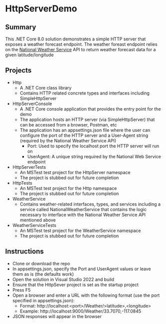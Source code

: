 # HttpServerDemo

## Summary
This .NET Core 8.0 solution demonstrates a simple HTTP server that exposes a weather forecast endpoint. The weather foreast endpoint relies on the [National Weather Service](https://www.weather.gov/documentation/services-web-api) API to return weather forecast data for a given latitude/longitude 

## Projects
- Http
  - A .NET Core class library
  - Contains HTTP related concrete types and interfaces including SimpleHttpServer
- HttpServerConsole
   - A .NET Core console application that provides the entry point for the demo
   - The application hosts an HTTP server (via SimpleHttpServer) that can be accessed from a browser, Postman, etc
   - The application has an appsettings.json file where the user can configure the port of the HTTP server and a User-Agent string (required by the National Weather Service API)
      - Port: Used to specify the localhost port the HTTP server will run on
      - UserAgent: A unique string required by the National Web Service endpoint
- HttpServerTests
   - An MSTest test project for the HttpServer namespace
   - The project is stubbed out for future completion
- HttpTests
   - An MSTest test project for the Http namespace
   - The project is stubbed out for future completion
- WeatherService
   - Contains weather-related interfaces, types, and services including a service called NationalWeatherService that contains the logic necessary to interface with the National Weather Service API mentioned above
- WeatherServiceTests
   - An MSTest test project for the WeatherService namespace
   - The project is stubbed out for future completion


## Instructions
- Clone or download the repo
- In appsettings.json, specify the Port and UserAgent values or leave them as is (the defaults work)
- Open the solution in Visual Studio 2022 and build
- Ensure that the HttpSever project is set as the startup project
- Press F5
- Open a browser and enter a URL with the following format (use the port specified in appsettings.json): 
   - Format: ht<span>tp://</span>localhost:&lt;port&gt;/Weather/&gt;latitude&gt;,&lt;longitude&gt;
   - Example: http://localhost:9000/Weather/33.7070,-117.0845
- JSON responses will appear in the browser